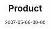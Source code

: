 ---
layout: message
category: message
series: "Ghost"
title: "Product"
date: 2007-05-06-00-00
message_id: 20
audio: "http://s3.amazonaws.com/crossroads-media/media/legacy/mp3/Ghost_05_Product_05-06-07_tome.mp3"
audio-duration: "47:32"
explicit: false
---